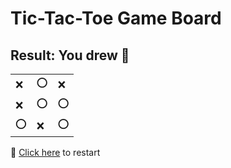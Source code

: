 # Tic-Tac-Toe Game Board
## Result: You drew 🤝
|   |   |   |
|---|---|---|
|❌ |⭕ |❌ |
|❌ |⭕ |⭕ |
|⭕ |❌ |⭕ |

🔄 [Click here](EEEEEEEEE.md) to restart